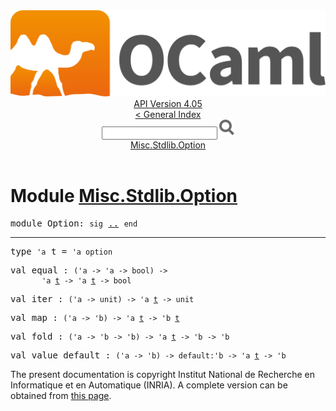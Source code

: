 <!-- ((! set title API !)) ((! set documentation !)) ((! set api !)) ((! set nobreadcrumb !)) -->
<div class="api"><header><nav class="toc brand"><a class="brand" href="https://ocaml.org/"><img src="colour-logo-gray.svg" class="svg" alt="OCaml"></a></nav><nav class="toc"><div class="toc_version"><a href="/docs" id="version-select">API Version 4.05</a></div><a href="index.html">&lt; General Index</a><div class="api_search"><input type="text" name="apisearch" id="api_search" oninput="mySearch(false);" onkeypress="this.oninput();" onclick="this.oninput();" onpaste="this.oninput();">
<img src="search_icon.svg" alt="Search" class="svg" onclick="mySearch(false)"></div>
<div id="search_results"></div><div class="toc_title"><a href="#top">Misc.Stdlib.Option</a></div><ul></ul></nav></header>

<h1>Module <a href="type_Misc.Stdlib.Option.html">Misc.Stdlib.Option</a></h1>

<pre><span class="keyword">module</span> Option: <code class="code"><span class="keyword">sig</span></code> <a href="Misc.Stdlib.Option.html">..</a> <code class="code"><span class="keyword">end</span></code></pre><hr width="100%">

<pre><span id="TYPEt"><span class="keyword">type</span> <code class="type">'a</code> t</span> = <code class="type">'a option</code> </pre>


<pre><span id="VALequal"><span class="keyword">val</span> equal</span> : <code class="type">('a -&gt; 'a -&gt; bool) -&gt;<br>       'a <a href="Misc.Stdlib.Option.html#TYPEt">t</a> -&gt; 'a <a href="Misc.Stdlib.Option.html#TYPEt">t</a> -&gt; bool</code></pre>
<pre><span id="VALiter"><span class="keyword">val</span> iter</span> : <code class="type">('a -&gt; unit) -&gt; 'a <a href="Misc.Stdlib.Option.html#TYPEt">t</a> -&gt; unit</code></pre>
<pre><span id="VALmap"><span class="keyword">val</span> map</span> : <code class="type">('a -&gt; 'b) -&gt; 'a <a href="Misc.Stdlib.Option.html#TYPEt">t</a> -&gt; 'b <a href="Misc.Stdlib.Option.html#TYPEt">t</a></code></pre>
<pre><span id="VALfold"><span class="keyword">val</span> fold</span> : <code class="type">('a -&gt; 'b -&gt; 'b) -&gt; 'a <a href="Misc.Stdlib.Option.html#TYPEt">t</a> -&gt; 'b -&gt; 'b</code></pre>
<pre><span id="VALvalue_default"><span class="keyword">val</span> value_default</span> : <code class="type">('a -&gt; 'b) -&gt; default:'b -&gt; 'a <a href="Misc.Stdlib.Option.html#TYPEt">t</a> -&gt; 'b</code></pre><div class="copyright">The present documentation is copyright Institut National de Recherche en Informatique et en Automatique (INRIA). A complete version can be obtained from <a href="http://caml.inria.fr/pub/docs/manual-ocaml/">this page</a>.</div></div>